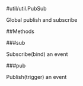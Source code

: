 #util/util.PubSub

Global publish and subscribe

##Methods

###sub

Subscribe(bind) an event

###pub

Publish(trigger) an event


